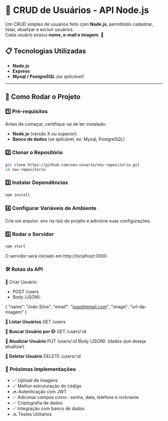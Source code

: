 # 📌 CRUD de Usuários - API Node.js

Um CRUD simples de usuários feito com **Node.js**, permitindo cadastrar, listar, atualizar e excluir usuários.  
Cada usuário possui **nome, e-mail e imagem**. 🚀

## 📋 Tecnologias Utilizadas

- **Node.js**
- **Express**
- **Mysql / PostgreSQL** _(se aplicável)_

---

## 🚀 Como Rodar o Projeto

### 1️⃣ Pré-requisitos

Antes de começar, certifique-se de ter instalado:

- **Node.js** (versão X ou superior)
- **Banco de dados** (se aplicável, ex: Mysql, PostgreSQL)

### 2️⃣ Clonar o Repositório

```bash
git clone https://github.com/seu-usuario/seu-repositorio.git
cd seu-repositorio
```

### 3️⃣ Instalar Dependências

```bash
npm install
```

### 4️⃣ Configurar Variáveis de Ambiente

Crie um arquivo .env na raiz do projeto e adicione suas configurações.

### 5️⃣ Rodar o Servidor

```bash
npm start
```

O servidor será iniciado em http://localhost:3000.

### 🛠️ Rotas da API

🔹 Criar Usuário

- POST /users
- Body (JSON):

{
"name": "João Silva",
"email": "joao@email.com",
"image": "url-da-imagem"
}

**🔹 Listar Usuários**
GET /users

**🔹 Buscar Usuário por ID**
GET /users/:id

**🔹 Atualizar Usuário**
PUT /users/:id
Body (JSON): (dados que deseja atualizar)

**🔹 Deletar Usuário**
DELETE /users/:id

### 📌 Próximas Implementações

- ✅ Upload de imagens
- ✅ Melhor estruturação do código
- 🔜 Autenticação com JWT
- ✅ Adiconar campos como : senha, data, telefone e nickname 
- ✅ Criptografia de dados
- ✅ Integração com banco de dados
- 🔜 Testes Unitarios
